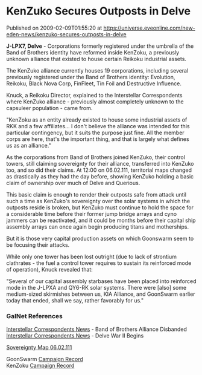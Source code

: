 # KenZuko Secures Outposts in Delve
Published on 2009-02-09T01:55:20 at https://universe.eveonline.com/new-eden-news/kenzuko-secures-outposts-in-delve

**J-LPX7, Delve** \- Corporations formerly registered under the umbrella of the Band of Brothers identity have reformed inside KenZoku, a previously unknown alliance that existed to house certain Reikoku industrial assets.

The KenZuko alliance currently houses 19 corporations, including several previously registered under the Band of Brothers identity: Evolution, Reikoku, Black Nova Corp, FinFleet, Tin Foil and Destructive Influence.

Knuck, a Reikoku Director, explained to the Interstellar Correspondents where KenZuko alliance - previously almost completely unknown to the capsuleer population - came from.

"KenZoku as an entity already existed to house some industrial assets of RKK and a few affiliates... I don't believe the alliance was intended for this particular contingency, but it suits the purpose just fine. All the member corps are here, that's the important thing, and that is largely what defines us as an alliance."

As the corporations from Band of Brothers joined KenZuko, their control towers, still claiming sovereignty for their alliance, transferred into KenZuko too, and so did their claims. At 12:00 on 06.02.111, territorial maps changed as drastically as they had the day before, showing KenZuko holding a basic claim of ownership over much of Delve and Querious.

This basic claim is enough to render their outposts safe from attack until such a time as KenZuko's sovereignty over the solar systems in which the outposts reside is broken, but KenZuko must continue to hold the space for a considerable time before their former jump bridge arrays and cyno jammers can be reactivated, and it could be months before their capital ship assembly arrays can once again begin producing titans and motherships.

But it is those very capital production assets on which Goonswarm seem to be focusing their attacks.

While only one tower has been lost outright (due to lack of strontium clathrates - the fuel a control tower requires to sustain its reinforced mode of operation), Knuck revealed that:

"Several of our capital assembly starbases have been placed into reinforced mode in the J-LPXA and QY6-RK solar systems. There were [also] some medium-sized skirmishes between us, KIA Alliance, and GoonSwarm earlier today that ended, shall we say, rather favorably for us."

### GalNet References

[Interstellar Correspondents News](http://www.eve-ic.net/media/igbd/igbd.php?article=2737) \- Band of Brothers Alliance Disbanded  
[Interstellar Correspondents News](http://www.eve-ic.net/media/igbd/igbd.php?article=2749) \- Delve War II Begins

[Sovereignty Map 06.02.111](http://www.eve-ic.net/media/igbd/igbd.php?faction=ic&url=http%3A%2F%2Fdl.eve-files.com%2Fmedia%2Fcorp%2FVerite%2F20090206NoText.png)

GoonSwarm [Campaign Record](http://www.eve-ic.net/media/igbd/igbd.php?faction=ic&url=http%3A%2F%2Fkillboard.goonfleet.com%2F)  
KenZoku [Campaign Record](http://www.eve-ic.net/media/igbd/igbd.php?faction=ic&url=http%3A%2F%2Fwww.killboard.net%2F)
